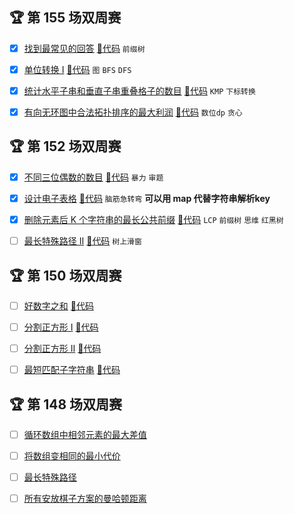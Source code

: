 ## 🏆 第 155 场双周赛
- [x] [找到最常见的回答](https://leetcode.cn/contest/biweekly-contest-155/problems/find-the-most-common-response)
 [🎈代码](bi_100/bi_155/A.java) `前缀树`
- [x] [单位转换 I](https://leetcode.cn/contest/biweekly-contest-155/problems/unit-conversion-i)
 [🎈代码](bi_100/bi_155/B.java) `图` `BFS` `DFS`
- [x] [统计水平子串和垂直子串重叠格子的数目](https://leetcode.cn/contest/biweekly-contest-155/problems/count-cells-in-overlapping-horizontal-and-vertical-substrings)
 [🎈代码](bi_100/bi_155/C.java) `KMP` `下标转换`
- [x] [有向无环图中合法拓扑排序的最大利润](https://leetcode.cn/contest/biweekly-contest-155/problems/maximum-profit-from-valid-topological-order-in-dag)
 [🎈代码](bi_100/bi_155/D.java) `数位dp` `贪心`



## 🏆 第 152 场双周赛
- [x] [不同三位偶数的数目](https://leetcode.cn/contest/biweekly-contest-152/problems/unique-3-digit-even-numbers) [🎈代码](bi_100/bi_152/A.java) `暴力` `审题` 
- [x] [设计电子表格](https://leetcode.cn/contest/biweekly-contest-152/problems/design-spreadsheet) [🎈代码](bi_100/bi_152/B.java)  `脑筋急转弯` **可以用 map 代替字符串解析key**
- [x] [删除元素后 K 个字符串的最长公共前缀](https://leetcode.cn/contest/biweekly-contest-152/problems/longest-common-prefix-of-k-strings-after-removal) [🎈代码](bi_100/bi_152/C.java) `LCP`  `前缀树` `思维` `红黑树`
- [ ] [最长特殊路径 II](https://leetcode.cn/contest/biweekly-contest-152/problems/longest-special-path-ii) [🎈代码](bi_100/bi_152/D.java) `树上滑窗`



## 🏆 第 150 场双周赛
- [ ] [好数字之和](https://leetcode.cn/contest/biweekly-contest-150/problems/sum-of-good-numbers) [🎈代码](bi_100/bi_150/A.java)
- [ ] [分割正方形 I](https://leetcode.cn/contest/biweekly-contest-150/problems/separate-squares-i) [🎈代码](bi_100/bi_150/B.java)
- [ ] [分割正方形 II](https://leetcode.cn/contest/biweekly-contest-150/problems/separate-squares-ii) [🎈代码](bi_100/bi_150/C.java)
- [ ] [最短匹配子字符串](https://leetcode.cn/contest/biweekly-contest-150/problems/shortest-matching-substring) [🎈代码](bi_100/bi_150/D.java)



## 🏆 第 148 场双周赛
- [ ] [循环数组中相邻元素的最大差值](https://leetcode.cn/contest/biweekly-contest-148/problems/maximum-difference-between-adjacent-elements-in-a-circular-array)
- [ ] [将数组变相同的最小代价](https://leetcode.cn/contest/biweekly-contest-148/problems/minimum-cost-to-make-arrays-identical)
- [ ] [最长特殊路径](https://leetcode.cn/contest/biweekly-contest-148/problems/longest-special-path)
- [ ] [所有安放棋子方案的曼哈顿距离](https://leetcode.cn/contest/biweekly-contest-148/problems/manhattan-distances-of-all-arrangements-of-pieces)



